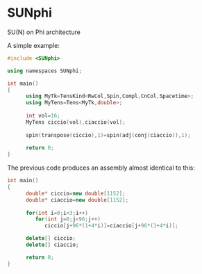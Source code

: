 # SUNphi
SU(N) on Phi architecture


A simple example:

```c++
#include <SUNphi>

using namespaces SUNphi;

int main()
{
      using MyTk=TensKind<RwCol,Spin,Compl,CnCol,Spacetime>;
      using MyTens=Tens<MyTk,double>;
      
      int vol=16;
      MyTens ciccio(vol),ciaccio(vol);
      
      spin(transpose(ciccio),1)=spin(adj(conj(ciaccio)),1);
      
      return 0;
}
```

The previous code produces an assembly almost identical to this:

```c++
int main()
{
      double* ciccio=new double[1152];
      double* ciaccio=new double[1152];
      
      for(int i=0;i<3;i++)
         for(int j=0;j<96;j++)
            ciccio[j+96*(1+4*i)]=ciaccio[j+96*(1+4*i)];

      delete[] ciccio;
      delete[] ciaccio;

      return 0;
}
```

